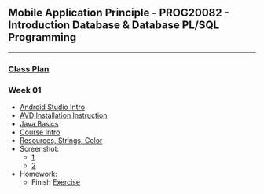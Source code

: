 ## Mobile Application Principle - PROG20082 - Introduction Database & Database PL/SQL Programming

---
### [Class Plan](./getting_started/Class_Plan.pdf)

### Week 01 

- [Android Studio Intro](./getting_started/Android_Studio_Intro.pdf)
- [AVD Installation Instruction](./getting_started/AVD_Installation_Instructions.pdf)
- [Java Basics](./getting_started/Java_Basics.pdf)
- [Course Intro](./getting_started/Course_Intro.pdf)
- [Resources, Strings, Color](./weeks/week_01/Resources_Strings_Color.pdf)
- Screenshot:
	- [1](./getting_started/screenshot_1.jpg)
	- [2](./getting_started/screenshot_2.jpg)
- Homework:
    - Finish [Exercise](./weeks/week_01/Exercise.pdf)
